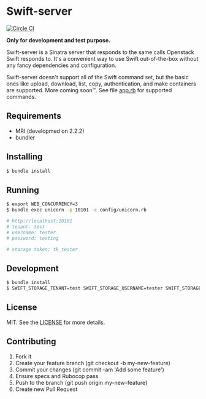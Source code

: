 # Swift-server

[![Circle CI](https://circleci.com/gh/mdouchement/swift-server.svg?style=shield)](https://circleci.com/gh/mdouchement/swift-server)

**Only for development and test purpose.**

Swift-server is a Sinatra server that responds to the same calls Openstack Swift responds to. It's a convenient way to use Swift out-of-the-box without any fancy dependencies and configuration.

Swift-server doesn't support all of the Swift command set, but the basic ones like upload, download, list, copy, authentication, and make containers are supported. More coming soon™. See file [app.rb](https://github.com/mdouchement/swift-server/blob/master/app.rb) for supported commands.

## Requirements
- MRI (developmed on 2.2.2)
- bundler

## Installing
```bash
$ bundle install
```

## Running
```bash
$ export WEB_CONCURRENCY=3
$ bundle exec unicorn -p 10101 -c config/unicorn.rb

# http://localhost:10101
# tenant: test
# username: tester
# password: testing

# storage token: tk_tester
```

## Development
```bash
$ bundle install
$ SWIFT_STORAGE_TENANT=test SWIFT_STORAGE_USERNAME=tester SWIFT_STORAGE_PASSWORD=testing bundle exec rerun -b -- rackup -o localhost -p 10101
```

## License

MIT. See the [LICENSE](https://github.com/mdouchement/swift-server/blob/master/LICENSE) for more details.

## Contributing

1. Fork it
2. Create your feature branch (git checkout -b my-new-feature)
3. Commit your changes (git commit -am 'Add some feature')
4. Ensure specs and Rubocop pass
5. Push to the branch (git push origin my-new-feature)
6. Create new Pull Request
